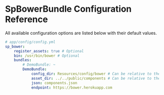 SpBowerBundle Configuration Reference
=====================================

All available configuration options are listed below with their default values.

``` yaml
# app/config/config.yml
sp_bower:
    register_assets: true # Optional
    bin: /usr/bin/bower # Optional
    bundles:
        # DemoBundle: ~
        DemoBundle:
            config_dir: Resources/config/bower # Can be relative to the bundles root directory or absolute
            asset_dir: ../../public/components # Can be relative to the config_dir directory or absolute
            json: components.json
            endpoint: https://bower.herokuapp.com
```
